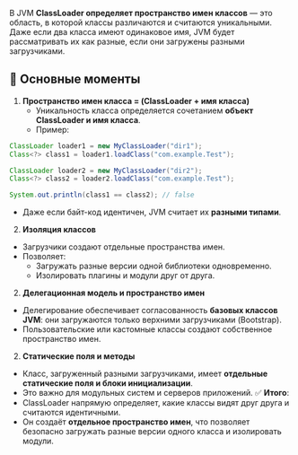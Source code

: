 В JVM **ClassLoader определяет пространство имен классов** — это область, в которой классы различаются и считаются уникальными. Даже если два класса имеют одинаковое имя, JVM будет рассматривать их как разные, если они загружены разными загрузчиками.
## 🔹 Основные моменты
1. **Пространство имен класса = (ClassLoader + имя класса)**
    - Уникальность класса определяется сочетанием **объект ClassLoader и имя класса**.
    - Пример:
```java
ClassLoader loader1 = new MyClassLoader("dir1");
Class<?> class1 = loader1.loadClass("com.example.Test");

ClassLoader loader2 = new MyClassLoader("dir2");
Class<?> class2 = loader2.loadClass("com.example.Test");

System.out.println(class1 == class2); // false
```
- Даже если байт-код идентичен, JVM считает их **разными типами**.
2. **Изоляция классов**
- Загрузчики создают отдельные пространства имен.
- Позволяет:
    - Загружать разные версии одной библиотеки одновременно.
    - Изолировать плагины и модули друг от друга.
2. **Делегационная модель и пространство имен**
- Делегирование обеспечивает согласованность **базовых классов JVM**: они загружаются только верхними загрузчиками (Bootstrap).
- Пользовательские или кастомные классы создают собственное пространство имен.
2. **Статические поля и методы**
- Класс, загруженный разными загрузчиками, имеет **отдельные статические поля и блоки инициализации**.
- Это важно для модульных систем и серверов приложений.
✅ **Итого**:
- ClassLoader напрямую определяет, какие классы видят друг друга и считаются идентичными.
- Он создаёт **отдельное пространство имен**, что позволяет безопасно загружать разные версии одного класса и изолировать модули.